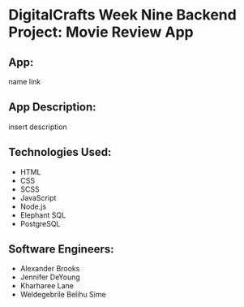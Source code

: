 # DigitalCrafts Week Nine Backend Project: Movie Review App

## App:

name
link

## App Description:

insert description

## Technologies Used:

- HTML
- CSS
- SCSS
- JavaScript
- Node.js
- Elephant SQL
- PostgreSQL

## Software Engineers:

- Alexander Brooks
- Jennifer DeYoung
- Kharharee Lane
- Weldegebrile Belihu Sime
